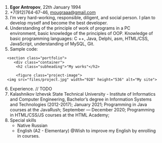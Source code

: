 1. **Egor Antropov**, 22th January 1994 
2. +7(912)764-67-46, [mougraaa@gmail.com](mougraaa@gmail.com)
3. I’m very hard-working, responsible, diligent, and social person. I plan to develop myself and become the best developer.
4. Understanding of the principle of work of programs in a PC environment, basic knowledge of the principles of OOP. Knowledge of basic programming languages: C ++, Java, Delphi, asm, HTML/CSS, JavaScript, understanding of MySQL, Git.
5. Sample code:
```
  <section class="portfolio">
	 <div class="container">
      <h2 class="subheading">"My works"</h2>

	  <figure class="project-image">
  <img src="files/project.jpg" width="928" height="536" alt="My site">
```
6. Experience. // TODO
7. Kalashnikov Izhevsk State Technical University - Institute of Informatics and Computer Engineering, Bachelor’s degree in  Information Systems and Technologies (2012-2017);
January 2021; Programming in Java courses at the JavaRush;
September — December 2020; Programming in HTML/CSS/JS courses at the HTML Academy;
8. Special skills
   - Native Russian
   - English (A2 -  Elementary) @Wish to improve my English by enrolling in courses.